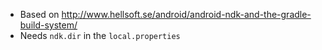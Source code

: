 

 * Based on http://www.hellsoft.se/android/android-ndk-and-the-gradle-build-system/
 * Needs `ndk.dir` in the `local.properties`
